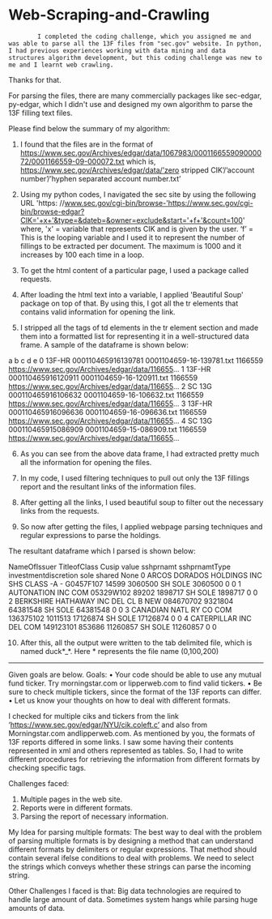 # Web-Scraping-and-Crawling

            I completed the coding challenge, which you assigned me and was able to parse all the 13F files from "sec.gov" website. In python, I had previous experiences working with data mining and data structures algorithm development, but this coding challenge was new to me and I learnt web crawling. 
Thanks for that.

For parsing the files, there are many commercially packages like sec-edgar, py-edgar, which I didn't use and designed my own algorithm to parse the 13F filling text files.

Please find below the summary of my algorithm: 

1) I found that the files are in the format of
https://www.sec.gov/Archives/edgar/data/1067983/000116655909000072/0001166559-09-000072.txt
which is,
https://www.sec.gov/Archives/edgar/data/’zero stripped CIK’/’account number’/’hyphen separated account number.txt’

2) Using my python codes, I navigated the sec site by using the following URL
'https: //www.sec.gov/cgi-bin/browse-'https://www.sec.gov/cgi-bin/browse-edgar?CIK='+x+'&type=&dateb=&owner=exclude&start='+f+'&count=100'
where, 
         'x' = variable that represents CIK and is given by the user.
         ‘f’  = This is the looping variable and I used it to represent the number of fillings to be extracted per document. The maximum is 1000 and it increases by 100 each time in a loop.
         
3) To get the html content of a particular page, I used a package called requests.

4) After loading the html text into a variable, I applied 'Beautiful Soup' package on top of that. By using this, I got all the tr elements that contains valid information for opening the link.

5)  I stripped all the tags of td elements in the tr element section and made them into a formatted list for representing it in a well-structured data frame. A sample of the dataframe is shown below:

a	b	c	d	e
0	13F-HR	000110465916139781	0001104659-16-139781.txt	1166559	https://www.sec.gov/Archives/edgar/data/116655...
1	13F-HR	000110465916120911	0001104659-16-120911.txt	1166559	https://www.sec.gov/Archives/edgar/data/116655...
2	SC 13G	000110465916106632	0001104659-16-106632.txt	1166559	https://www.sec.gov/Archives/edgar/data/116655...
3	13F-HR	000110465916096636	0001104659-16-096636.txt	1166559	https://www.sec.gov/Archives/edgar/data/116655...
4	SC 13G	000110465915086909	0001104659-15-086909.txt	1166559	https://www.sec.gov/Archives/edgar/data/116655...

6) As you can see from the above data frame, I had extracted pretty much all the information for opening the files.

7) In my code, I used filtering techniques to pull out only the 13F fillings report and the resultant links of the information files.

8) After getting all the links, I used beautiful soup  to filter out the necessary links from the requests.

9) So now after getting the files, I applied webpage parsing techniques and regular expressions to parse the  holdings.

The resultant dataframe which I parsed is shown below:

NameOfIssuer	TitleofClass	Cusip	value	sshprnamt	sshprnamtType	investmentdiscretion	sole	shared	None
0	ARCOS DORADOS HOLDINGS INC	SHS CLASS -A -	G0457F107	14599	3060500	SH	SOLE	3060500	0	0
1	AUTONATION INC	COM	05329W102	89202	1898717	SH	SOLE	1898717	0	0
2	BERKSHIRE HATHAWAY INC DEL	CL B NEW	084670702	9321804	64381548	SH	SOLE	64381548	0	0
3	CANADIAN NATL RY CO	COM	136375102	1011513	17126874	SH	SOLE	17126874	0	0
4	CATERPILLAR INC DEL	COM	149123101	853686	11260857	SH	SOLE	11260857	0	0


10) After this, all the output were written to the tab delimited file, which is named duck*_*.
       Here * represents the file name (0,100,200)

-------------------------------------------------------------------------------------------------------------------------- 
Given goals are below.
Goals:
•	Your code should be able to use any mutual fund ticker. Try morningstar.com or lipperweb.com to find valid tickers.
•	Be sure to check multiple tickers, since the format of the 13F reports can differ.
•	Let us know your thoughts on how to deal with different formats. 

I checked for multiple ciks and tickers from the link ‘https://www.sec.gov/edgar/NYU/cik.coleft.c’ and also from Morningstar.com andlipperweb.com.
As mentioned by you, the formats of 13F reports differed in some links. I saw some having their contents represented in xml and others represented as tables.
So, I had to write different procedures for retrieving the information from different formats by checking specific tags.

Challenges faced:

1.	Multiple pages in the web site.
2.	Reports were in different formats.
3.	Parsing the report of necessary information.

My Idea for parsing multiple formats:
The best way to deal with the problem of parsing multiple formats is by designing a method that can understand different formats by delimiters or regular expressions.
That method should contain several ifelse conditions to deal with problems.
We need to select the strings which conveys whether these strings can parse the incoming string.

Other Challenges I faced is that:
Big data technologies are required to handle large amount of data.
Sometimes system hangs while parsing huge amounts of data.

